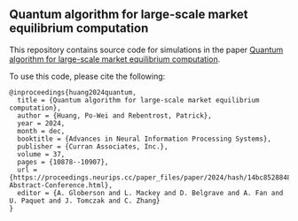 ## Quantum algorithm for large-scale market equilibrium computation

This repository contains source code for simulations in the paper [Quantum algorithm for large-scale market equilibrium computation](https://proceedings.neurips.cc/paper_files/paper/2024/hash/14bc8528848d15d2d096127d0f64c1f9-Abstract-Conference.html).

To use this code, please cite the following:

```
@inproceedings{huang2024quantum,
  title = {Quantum algorithm for large-scale market equilibrium computation},
  author = {Huang, Po-Wei and Rebentrost, Patrick},
  year = 2024,
  month = dec,
  booktitle = {Advances in Neural Information Processing Systems},
  publisher = {Curran Associates, Inc.},
  volume = 37,
  pages = {10878--10907},
  url = {https://proceedings.neurips.cc/paper_files/paper/2024/hash/14bc8528848d15d2d096127d0f64c1f9-Abstract-Conference.html},
  editor = {A. Globerson and L. Mackey and D. Belgrave and A. Fan and U. Paquet and J. Tomczak and C. Zhang}
}
```
